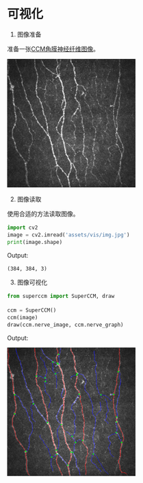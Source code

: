 # 可视化


1. 图像准备

准备一张[CCM角膜神经纤维图像](assets/auto_analysis/img.jpg)。

<img src="assets/vis/img.jpg" width="300">

2. 图像读取

使用合适的方法读取图像。
```python
import cv2
image = cv2.imread('assets/vis/img.jpg')
print(image.shape)
```
Output:
```text
(384, 384, 3)
```

3. 图像可视化

```python
from superccm import SuperCCM, draw

ccm = SuperCCM()
ccm(image)
draw(ccm.nerve_image, ccm.nerve_graph)
```
Output:

<img src="assets/vis/result.png" width="300">


